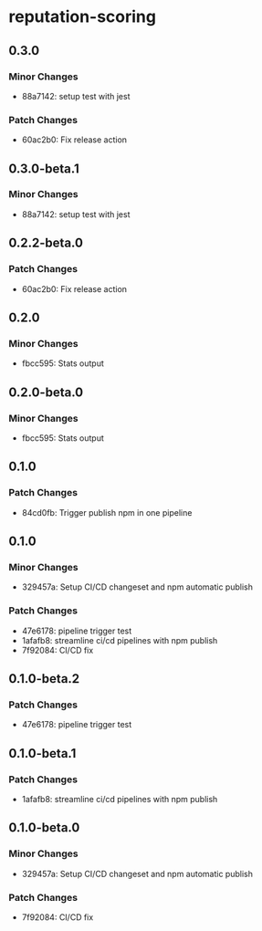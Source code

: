 # reputation-scoring

## 0.3.0

### Minor Changes

- 88a7142: setup test with jest

### Patch Changes

- 60ac2b0: Fix release action

## 0.3.0-beta.1

### Minor Changes

- 88a7142: setup test with jest

## 0.2.2-beta.0

### Patch Changes

- 60ac2b0: Fix release action

## 0.2.0

### Minor Changes

- fbcc595: Stats output

## 0.2.0-beta.0

### Minor Changes

- fbcc595: Stats output

## 0.1.0

### Patch Changes

- 84cd0fb: Trigger publish npm in one pipeline

## 0.1.0

### Minor Changes

- 329457a: Setup CI/CD changeset and npm automatic publish

### Patch Changes

- 47e6178: pipeline trigger test
- 1afafb8: streamline ci/cd pipelines with npm publish
- 7f92084: CI/CD fix

## 0.1.0-beta.2

### Patch Changes

- 47e6178: pipeline trigger test

## 0.1.0-beta.1

### Patch Changes

- 1afafb8: streamline ci/cd pipelines with npm publish

## 0.1.0-beta.0

### Minor Changes

- 329457a: Setup CI/CD changeset and npm automatic publish

### Patch Changes

- 7f92084: CI/CD fix

